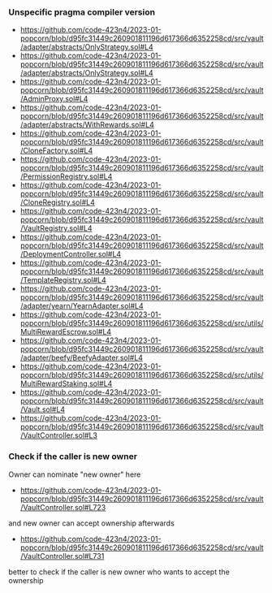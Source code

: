### Unspecific pragma compiler version

- https://github.com/code-423n4/2023-01-popcorn/blob/d95fc31449c260901811196d617366d6352258cd/src/vault/adapter/abstracts/OnlyStrategy.sol#L4
- https://github.com/code-423n4/2023-01-popcorn/blob/d95fc31449c260901811196d617366d6352258cd/src/vault/adapter/abstracts/OnlyStrategy.sol#L4
- https://github.com/code-423n4/2023-01-popcorn/blob/d95fc31449c260901811196d617366d6352258cd/src/vault/AdminProxy.sol#L4
- https://github.com/code-423n4/2023-01-popcorn/blob/d95fc31449c260901811196d617366d6352258cd/src/vault/adapter/abstracts/WithRewards.sol#L4
- https://github.com/code-423n4/2023-01-popcorn/blob/d95fc31449c260901811196d617366d6352258cd/src/vault/CloneFactory.sol#L4
- https://github.com/code-423n4/2023-01-popcorn/blob/d95fc31449c260901811196d617366d6352258cd/src/vault/PermissionRegistry.sol#L4
- https://github.com/code-423n4/2023-01-popcorn/blob/d95fc31449c260901811196d617366d6352258cd/src/vault/CloneRegistry.sol#L4
- https://github.com/code-423n4/2023-01-popcorn/blob/d95fc31449c260901811196d617366d6352258cd/src/vault/VaultRegistry.sol#L4
- https://github.com/code-423n4/2023-01-popcorn/blob/d95fc31449c260901811196d617366d6352258cd/src/vault/DeploymentController.sol#L4
- https://github.com/code-423n4/2023-01-popcorn/blob/d95fc31449c260901811196d617366d6352258cd/src/vault/TemplateRegistry.sol#L4
- https://github.com/code-423n4/2023-01-popcorn/blob/d95fc31449c260901811196d617366d6352258cd/src/vault/adapter/yearn/YearnAdapter.sol#L4
- https://github.com/code-423n4/2023-01-popcorn/blob/d95fc31449c260901811196d617366d6352258cd/src/utils/MultiRewardEscrow.sol#L4
- https://github.com/code-423n4/2023-01-popcorn/blob/d95fc31449c260901811196d617366d6352258cd/src/vault/adapter/beefy/BeefyAdapter.sol#L4
- https://github.com/code-423n4/2023-01-popcorn/blob/d95fc31449c260901811196d617366d6352258cd/src/utils/MultiRewardStaking.sol#L4
- https://github.com/code-423n4/2023-01-popcorn/blob/d95fc31449c260901811196d617366d6352258cd/src/vault/Vault.sol#L4
- https://github.com/code-423n4/2023-01-popcorn/blob/d95fc31449c260901811196d617366d6352258cd/src/vault/VaultController.sol#L3

### Check if the caller is new owner

 Owner can nominate "new owner" here
- https://github.com/code-423n4/2023-01-popcorn/blob/d95fc31449c260901811196d617366d6352258cd/src/vault/VaultController.sol#L723

and new owner can accept ownership afterwards
- https://github.com/code-423n4/2023-01-popcorn/blob/d95fc31449c260901811196d617366d6352258cd/src/vault/VaultController.sol#L731

better to check if the caller is new owner who wants to accept the ownership